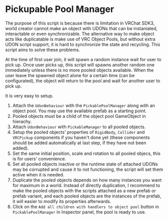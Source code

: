 # Pickupable Pool Manager

The purpose of this script is because there is limitation in VRChat SDK3, world creator cannot make an object with UDONs that can be instaniated, interactable or even synchronizable. The alternative way to make object acts like duplicatable is make use of VRC Object Pools, but without extra UDON script support, it is hard to synchronize the state and recycling. This script aims to solve these problems.

At the time of first user join, it will spawn a random instance wait for user to pick up. Once user picks up, this script will spawns another random one immediately unless there is no more pooled objects available. When the user leave the spawned object alone for a certain time (can be configurated), the object will return to the pool and wait for another user to pick up.

It is very easy to setup.
1. Attach the `UdonBehaviour` with the `PickablePoolManager` along with an object pool. You may use the available prefab as a starting point.
2. Pooled objects must be a child of the object pool GameObject in hierachy.
3. Attach `UdonBehaviour` with `PickableManager` to all pooled objects.
4. Setup the pooled objects' properties of `RigidBody`, `Collider` and `VRCPickup` components if you haven't done yet (these components should be added automatically at last step, if they have not been added).
5. Set the same initial position, scale and rotation to all pooled objecs, this is for users' convenience.
6. Set all pooled objects inactive or the runtime state of attached UDONs may be corrupted and cause it to not functioning, the script will set them active when it is needed.
7. Duplicate the pooled objects depends on how many instances you want for maximum in a world. Instead of directly duplication, I recommend to make the pooled objects with the scripts attached as a new prefab or prefab variant, and each pooled objects are the instances of the prefab, it will easier to modify its properties afterwards.
8. Click on the `Add all children with handlers to object pool` button in `PickablePoolManager` in Inspector panel, the pool is ready to use.
